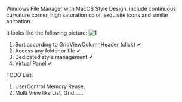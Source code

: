 Windows File Manager with MacOS Style Design, include continuous curvature corner, high saturation color, exquisite icons and similar animation.

It looks like the following picture:
![1](https://github.com/clzoc/WinFinder/assets/62627722/f0ef041c-4ece-43ae-b3e8-d241c736636e)



1. Sort according to GridViewColumnHeader (click) ✔
2. Access any folder or file ✔
3. Dedicated style management ✔
4. Virtual Panel ✔

TODO List:
  1. UserControl Memory Reuse.
  2. Multi View like List, Grid ......
